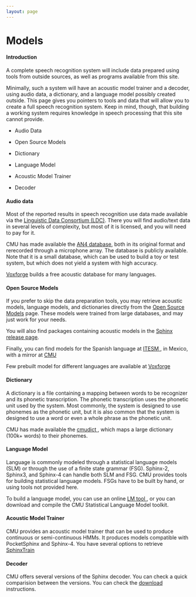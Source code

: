 ```yaml
---
layout: page 
---
```

# Models

#### Introduction

A complete speech recognition system will include data prepared using tools 
from outside sources,
as well as programs available from this site.

Minimally, such a system will have an acoustic model trainer and a decoder, 
using audio data, a 
dictionary, and a language model possibly created outside. This page gives you 
pointers to tools 
and data that will allow you to create a full speech recognition system. Keep 
in mind, though, 
that building a working system requires knowledge in speech processing that 
this site cannot provide.


*  Audio Data

*  Open Source Models

*  Dictionary

*  Language Model

*  Acoustic Model Trainer

*  Decoder

#### Audio data

Most of the reported results in speech recognition use data made available via 
the [ Linguistic Data Consortium (LDC)](http://ldc.upenn.edu/ ). 
There you will find audio/text data in several levels of complexity, but most 
of it is licensed, and you will 
need to pay for it.

CMU has made available the [ AN4 database]( 
http///www.speech.cs.cmu.edu/databases ), both in its original 
format and rerecorded through a microphone array. The database is publicly 
available. Note that it is a 
small database, which can be used to build a toy or test system, but which does 
not yield a system with 
high accuracy.

[ Voxforge]( http///voxforge.org ) builds a free acoustic database for many 
languages.

#### Open Source Models

If you prefer to skip the data preparation tools, you may retrieve acoustic 
models, language models,
 and dictionaries directly from the [ Open Source 
Models](http://www.speech.cs.cmu.edu/sphinx/models/ ) page. 
These models were trained from large databases, and may just work for your 
needs.

You will also find packages containing acoustic models in the
[ Sphinx release page]( 
http///sourceforge.net/project/showfiles.php?group_id=1904&amp;package_id=117949
 ).

Finally, you can find models for the Spanish language at 
[ ITESM ]( http///speech.mty.itesm.mx/%7Ejnolazco/proyectos.htm ), in Mexico, 
with a mirror at 
[ CMU](http://www.speech.cs.cmu.edu/sphinx/models/hub4spanish_itesm/ )

Few prebuilt model for different languages are available at [ 
Voxforge](http://voxforge.org/ )

#### Dictionary

A dictionary is a file containing a mapping between words to be recognizer and 
its phonetic transcription. 
The phonetic transcription uses the phonetic unit used by the system. Most 
commonly, the system is designed
to use phonemes as the phonetic unit, but it is also common that the system is 
designed to use a word or 
even a whole phrase as the phonetic unit. 

CMU has made available the [ cmudict ]( 
http///www.speech.cs.cmu.edu/cgi-bin/cmudict ), which maps a large 
dictionary (100k+ words) to their phonemes.

#### Language Model

Language is commonly modeled through a statistical language models (SLM) or 
through the use of a finite
 state grammar (FSG). Sphinx-2, Sphinx3, and Sphinx-4 can handle both SLM and 
FSG. CMU provides tools 
for building statistical language models. FSGs have to be built by hand, or 
using tools not provided here. 

To build a language model, you can use an online [ LM tool 
](http://www.speech.cs.cmu.edu/tools/lmtool.html ), or 
you can download and compile the CMU Statistical Language Model toolkit.

#### Acoustic Model Trainer

CMU provides an acoustic model trainer that can be used to produce continuous 
or semi-continuous HMMs. 
It produces models compatible with PocketSphinx and Sphinx-4. You have several 
options to retrieve [ SphinxTrain]( download )

#### Decoder

CMU offers several versions of the Sphinx decoder. You can check a quick 
comparision between the versions. You can check the [download](download) 
instructions.
